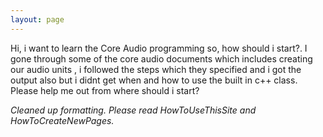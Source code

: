 ```yaml
---
layout: page
---
```




Hi, i want to learn the Core Audio programming so, how should i start?. I gone through some of the core audio documents which includes creating our audio units , i followed the steps which they specified and i got the output also but i didnt get when and how to use the built in c++ class. Please help me out from where should i start?

*Cleaned up formatting. Please read HowToUseThisSite and HowToCreateNewPages.*

